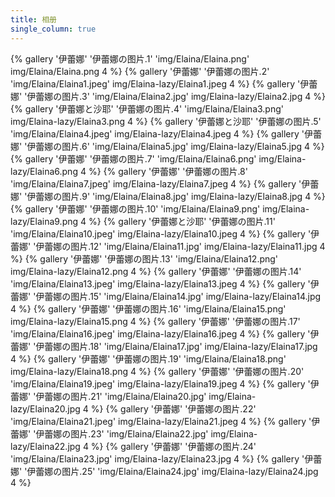 ```yaml
---
title: 相册
single_column: true
---
```



<div class="row">
{% gallery '伊蕾娜' '伊蕾娜の图片.1' 'img/Elaina/Elaina.png' img/Elaina/Elaina.png 4 %}
{% gallery '伊蕾娜' '伊蕾娜の图片.2' 'img/Elaina/Elaina1.jpeg' img/Elaina-lazy/Elaina1.jpeg 4 %}
{% gallery '伊蕾娜' '伊蕾娜の图片.3' 'img/Elaina/Elaina2.jpg' img/Elaina-lazy/Elaina2.jpg 4 %}
{% gallery '伊蕾娜と沙耶' '伊蕾娜の图片.4' 'img/Elaina/Elaina3.png' img/Elaina-lazy/Elaina3.png 4 %}
{% gallery '伊蕾娜と沙耶' '伊蕾娜の图片.5' 'img/Elaina/Elaina4.jpeg' img/Elaina-lazy/Elaina4.jpeg 4 %}
{% gallery '伊蕾娜' '伊蕾娜の图片.6' 'img/Elaina/Elaina5.jpg' img/Elaina-lazy/Elaina5.jpg 4 %}
{% gallery '伊蕾娜' '伊蕾娜の图片.7' 'img/Elaina/Elaina6.png' img/Elaina-lazy/Elaina6.png 4 %}
{% gallery '伊蕾娜' '伊蕾娜の图片.8' 'img/Elaina/Elaina7.jpeg' img/Elaina-lazy/Elaina7.jpeg 4 %}
{% gallery '伊蕾娜' '伊蕾娜の图片.9' 'img/Elaina/Elaina8.jpg' img/Elaina-lazy/Elaina8.jpg 4 %}
{% gallery '伊蕾娜' '伊蕾娜の图片.10' 'img/Elaina/Elaina9.png' img/Elaina-lazy/Elaina9.png 4 %}
{% gallery '伊蕾娜と沙耶' '伊蕾娜の图片.11' 'img/Elaina/Elaina10.jpeg' img/Elaina-lazy/Elaina10.jpeg 4 %}
{% gallery '伊蕾娜' '伊蕾娜の图片.12' 'img/Elaina/Elaina11.jpg' img/Elaina-lazy/Elaina11.jpg 4 %}
{% gallery '伊蕾娜' '伊蕾娜の图片.13' 'img/Elaina/Elaina12.png' img/Elaina-lazy/Elaina12.png 4 %}
{% gallery '伊蕾娜' '伊蕾娜の图片.14' 'img/Elaina/Elaina13.jpeg' img/Elaina-lazy/Elaina13.jpeg 4 %}
{% gallery '伊蕾娜' '伊蕾娜の图片.15' 'img/Elaina/Elaina14.jpg' img/Elaina-lazy/Elaina14.jpg 4 %}
{% gallery '伊蕾娜' '伊蕾娜の图片.16' 'img/Elaina/Elaina15.png' img/Elaina-lazy/Elaina15.png 4 %}
{% gallery '伊蕾娜' '伊蕾娜の图片.17' 'img/Elaina/Elaina16.jpeg' img/Elaina-lazy/Elaina16.jpeg 4 %}
{% gallery '伊蕾娜' '伊蕾娜の图片.18' 'img/Elaina/Elaina17.jpg' img/Elaina-lazy/Elaina17.jpg 4 %}
{% gallery '伊蕾娜' '伊蕾娜の图片.19' 'img/Elaina/Elaina18.png' img/Elaina-lazy/Elaina18.png 4 %}
{% gallery '伊蕾娜' '伊蕾娜の图片.20' 'img/Elaina/Elaina19.jpeg' img/Elaina-lazy/Elaina19.jpeg 4 %}
{% gallery '伊蕾娜' '伊蕾娜の图片.21' 'img/Elaina/Elaina20.jpg' img/Elaina-lazy/Elaina20.jpg 4 %}
{% gallery '伊蕾娜' '伊蕾娜の图片.22' 'img/Elaina/Elaina21.jpeg' img/Elaina-lazy/Elaina21.jpeg 4 %}
{% gallery '伊蕾娜' '伊蕾娜の图片.23' 'img/Elaina/Elaina22.jpg' img/Elaina-lazy/Elaina22.jpg 4 %}
{% gallery '伊蕾娜' '伊蕾娜の图片.24' 'img/Elaina/Elaina23.jpg' img/Elaina-lazy/Elaina23.jpg 4 %}
{% gallery '伊蕾娜' '伊蕾娜の图片.25' 'img/Elaina/Elaina24.jpg' img/Elaina-lazy/Elaina24.jpg 4 %}
</div>
